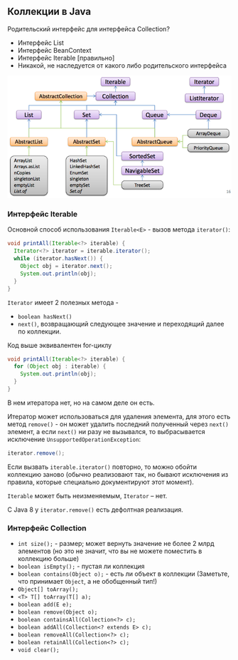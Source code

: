 ﻿## Коллекции в Java

Родительский интерфейс для интерфейса Collection?
* Интерфейс List
* Интерфейс BeanContext
* Интерфейс Iterable [правильно]
* Никакой, не наследуется от какого либо родительского интерфейса

![img alt](images/collections.png "")

### Интерфейс Iterable<E>
	
Основной способ использования `Iterable<E>` - вызов метода `iterator()`:
	
```java
void printAll(Iterable<?> iterable) {
  Iterator<?> iterator = iterable.iterator();
  while (iterator.hasNext()) {
    Object obj = iterator.next();
    System.out.println(obj);
  }
}
```

`Iterator` имеет 2 полезных метода -  

* `boolean hasNext()` 
* `next()`, возвращающий следующее значение и переходящий далее по коллекции.

Код выше эквивалентен for-циклу

```java
void printAll(Iterable<?> iterable) {
  for (Object obj : iterable) {
    System.out.println(obj);
  }
}
```

В нем итератора нет, но на самом деле он есть.

Итератор может использоваться для удаления элемента, для этого есть метод `remove()` - он может удалить последний полученный через `next()` элемент, а если `next()` ни разу не вызывался, то выбрасывается исключение `UnsupportedOperationException`:

```java
iterator.remove();
```

Если вызвать `iterable.iterator()` повторно, то можно обойти коллекцию заново (обычно реализовают так, но бывают исключения из правила, которые специально документируют этот момент).

`Iterable` может быть неизменяемым, `Iterator` – нет.

С Java 8 у `iterator.remove()` есть дефолтная реализация.

### Интерфейс Collection

* `int size();` - размер; может вернуть значение не более 2 млрд элементов (но это не значит, что вы не можете поместить в коллекцию больше)
* `boolean isEmpty();` - пустая ли коллекция
* `boolean contains(Object o);` - есть ли объект в коллекции (Заметьте, что принимает `Object`, а не обобщенный тип!)
* `Object[] toArray();`
* `<T> T[] toArray(T[] a);`
* `boolean add(E e);`
* `boolean remove(Object o);`
* `boolean containsAll(Collection<?> c);`
* `boolean addAll(Collection<? extends E> c);`
* `boolean removeAll(Collection<?> c);`
* `boolean retainAll(Collection<?> c);`
* `void clear();`

